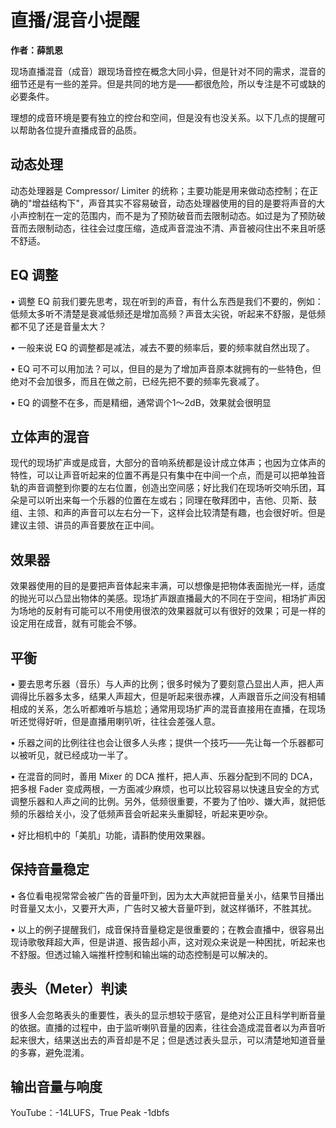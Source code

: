 # 直播/混音小提醒

**作者：薛凯恩**

现场直播混音（成音）跟现场音控在概念大同小异，但是针对不同的需求，混音的细节还是有一些的差异。但是共同的地方是——都很危险，所以专注是不可或缺的必要条件。

理想的成音环境是要有独立的控台和空间，但是没有也没关系。以下几点的提醒可以帮助各位提升直播成音的品质。

## 动态处理

动态处理器是 Compressor/ Limiter 的统称；主要功能是用来做动态控制；在正确的"增益结构下"，声音其实不容易破音，动态处理器使用的目的是要将声音的大小声控制在一定的范围内，而不是为了预防破音而去限制动态。如过是为了预防破音而去限制动态，往往会过度压缩，造成声音混浊不清、声音被闷住出不来且听感不舒适。

## EQ 调整

• 调整 EQ 前我们要先思考，现在听到的声音，有什么东西是我们不要的，例如：低频太多听不清楚是衰减低频还是增加高频？声音太尖锐，听起来不舒服，是低频都不见了还是音量太大？

• 一般来说 EQ 的调整都是减法，减去不要的频率后，要的频率就自然出现了。

• EQ 可不可以用加法？可以，但目的是为了增加声音原本就拥有的一些特色，但绝对不会加很多，而且在做之前，已经先把不要的频率先衰减了。

• EQ 的调整不在多，而是精细，通常调个1～2dB，效果就会很明显

## 立体声的混音

现代的现场扩声或是成音，大部分的音响系统都是设计成立体声；也因为立体声的特性，可以让声音听起来的位置不再是只有集中在中间一个点，而是可以把单独音轨的声音调整到你要的左右位置，创造出空间感；好比我们在现场听交响乐团，耳朵是可以听出来每一个乐器的位置在左或右；同理在敬拜团中，吉他、贝斯、鼓组、主领、和声的声音可以左右分一下，这样会比较清楚有趣，也会很好听。但是建议主领、讲员的声音要放在正中间。

## 效果器

效果器使用的目的是要把声音体起来丰满，可以想像是把物体表面抛光一样，适度的抛光可以凸显出物体的美感。现场扩声跟直播最大的不同在于空间，相场扩声因为场地的反射有可能可以不用使用很浓的效果器就可以有很好的效果；可是一样的设定用在成音，就有可能会不够。

## 平衡

• 要去思考乐器（音乐）与人声的比例；很多时候为了要刻意凸显出人声，把人声调得比乐器多太多，结果人声超大，但是听起来很赤裸，人声跟音乐之间没有相辅相成的关系，怎么听都难听与尴尬；通常用现场扩声的混音直接用在直播，在现场听还觉得好听，但是直播用喇叭听，往往会差强人意。

• 乐器之间的比例往往也会让很多人头疼；提供一个技巧——先让每一个乐器都可以被听见，就已经成功一半了。

• 在混音的同时，善用 Mixer 的 DCA 推杆，把人声、乐器分配到不同的 DCA，把多根 Fader 变成两根，一方面减少麻烦，也可以比较容易以快速且安全的方式调整乐器和人声之间的比例。另外，低频很重要，不要为了怕吵、嫌大声，就把低频的乐器给关小，没了低频声音会听起来头重脚轻，听起来更吵杂。

• 好比相机中的「美肌」功能，请斟酌使用效果器。

## 保持音量稳定

• 各位看电视常常会被广告的音量吓到，因为太大声就把音量关小，结果节目播出时音量又太小，又要开大声，广告时又被大音量吓到，就这样循环，不胜其扰。

• 以上的例子提醒我们，成音保持音量稳定是很重要的；在教会直播中，很容易出现诗歌敬拜超大声，但是讲道、报告超小声，这对观众来说是一种困扰，听起来也不舒服。但透过输入端推杆控制和输出端的动态控制是可以解决的。

## 表头（Meter）判读

很多人会忽略表头的重要性，表头的显示想较于感官，是绝对公正且科学判断音量的依据。直播的过程中，由于监听喇叭音量的因素，往往会造成混音者以为声音听起来很大，结果送出去的声音却是不足；但是透过表头显示，可以清楚地知道音量的多寡，避免混淆。

## 输出音量与响度

YouTube：-14LUFS，True Peak -1dbfs
